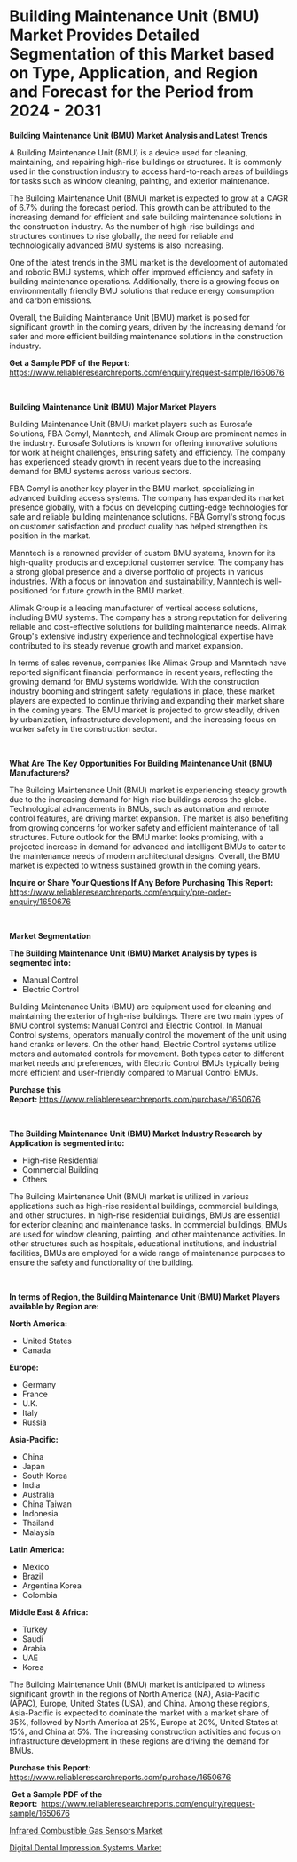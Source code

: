 <p><h1>Building Maintenance Unit (BMU) Market Provides Detailed Segmentation of this Market based on Type, Application, and Region and Forecast for the Period from 2024 - 2031</h1></p><p><strong>Building Maintenance Unit (BMU) Market Analysis and Latest Trends</strong></p>
<p><p>A Building Maintenance Unit (BMU) is a device used for cleaning, maintaining, and repairing high-rise buildings or structures. It is commonly used in the construction industry to access hard-to-reach areas of buildings for tasks such as window cleaning, painting, and exterior maintenance.</p><p>The Building Maintenance Unit (BMU) market is expected to grow at a CAGR of 6.7% during the forecast period. This growth can be attributed to the increasing demand for efficient and safe building maintenance solutions in the construction industry. As the number of high-rise buildings and structures continues to rise globally, the need for reliable and technologically advanced BMU systems is also increasing.</p><p>One of the latest trends in the BMU market is the development of automated and robotic BMU systems, which offer improved efficiency and safety in building maintenance operations. Additionally, there is a growing focus on environmentally friendly BMU solutions that reduce energy consumption and carbon emissions.</p><p>Overall, the Building Maintenance Unit (BMU) market is poised for significant growth in the coming years, driven by the increasing demand for safer and more efficient building maintenance solutions in the construction industry.</p></p>
<p><strong>Get a Sample PDF of the Report:&nbsp;</strong> <a href="https://www.reliableresearchreports.com/enquiry/request-sample/1650676">https://www.reliableresearchreports.com/enquiry/request-sample/1650676</a></p>
<p>&nbsp;</p>
<p><strong>Building Maintenance Unit (BMU) Major Market Players</strong></p>
<p><p>Building Maintenance Unit (BMU) market players such as Eurosafe Solutions, FBA Gomyl, Manntech, and Alimak Group are prominent names in the industry. Eurosafe Solutions is known for offering innovative solutions for work at height challenges, ensuring safety and efficiency. The company has experienced steady growth in recent years due to the increasing demand for BMU systems across various sectors.</p><p>FBA Gomyl is another key player in the BMU market, specializing in advanced building access systems. The company has expanded its market presence globally, with a focus on developing cutting-edge technologies for safe and reliable building maintenance solutions. FBA Gomyl's strong focus on customer satisfaction and product quality has helped strengthen its position in the market.</p><p>Manntech is a renowned provider of custom BMU systems, known for its high-quality products and exceptional customer service. The company has a strong global presence and a diverse portfolio of projects in various industries. With a focus on innovation and sustainability, Manntech is well-positioned for future growth in the BMU market.</p><p>Alimak Group is a leading manufacturer of vertical access solutions, including BMU systems. The company has a strong reputation for delivering reliable and cost-effective solutions for building maintenance needs. Alimak Group's extensive industry experience and technological expertise have contributed to its steady revenue growth and market expansion.</p><p>In terms of sales revenue, companies like Alimak Group and Manntech have reported significant financial performance in recent years, reflecting the growing demand for BMU systems worldwide. With the construction industry booming and stringent safety regulations in place, these market players are expected to continue thriving and expanding their market share in the coming years. The BMU market is projected to grow steadily, driven by urbanization, infrastructure development, and the increasing focus on worker safety in the construction sector.</p></p>
<p>&nbsp;</p>
<p><strong>What Are The Key Opportunities For Building Maintenance Unit (BMU) Manufacturers?</strong></p>
<p><p>The Building Maintenance Unit (BMU) market is experiencing steady growth due to the increasing demand for high-rise buildings across the globe. Technological advancements in BMUs, such as automation and remote control features, are driving market expansion. The market is also benefiting from growing concerns for worker safety and efficient maintenance of tall structures. Future outlook for the BMU market looks promising, with a projected increase in demand for advanced and intelligent BMUs to cater to the maintenance needs of modern architectural designs. Overall, the BMU market is expected to witness sustained growth in the coming years.</p></p>
<p><strong>Inquire or Share Your Questions If Any Before Purchasing This Report:</strong> <a href="https://www.reliableresearchreports.com/enquiry/pre-order-enquiry/1650676">https://www.reliableresearchreports.com/enquiry/pre-order-enquiry/1650676</a></p>
<p>&nbsp;</p>
<p><strong>Market Segmentation</strong></p>
<p><strong>The Building Maintenance Unit (BMU) Market Analysis by types is segmented into:</strong></p>
<p><ul><li>Manual Control</li><li>Electric Control</li></ul></p>
<p><p>Building Maintenance Units (BMU) are equipment used for cleaning and maintaining the exterior of high-rise buildings. There are two main types of BMU control systems: Manual Control and Electric Control. In Manual Control systems, operators manually control the movement of the unit using hand cranks or levers. On the other hand, Electric Control systems utilize motors and automated controls for movement. Both types cater to different market needs and preferences, with Electric Control BMUs typically being more efficient and user-friendly compared to Manual Control BMUs.</p></p>
<p><strong>Purchase this Report:&nbsp;</strong><a href="https://www.reliableresearchreports.com/purchase/1650676">https://www.reliableresearchreports.com/purchase/1650676</a></p>
<p>&nbsp;</p>
<p><strong>The Building Maintenance Unit (BMU) Market Industry Research by Application is segmented into:</strong></p>
<p><ul><li>High-rise Residential</li><li>Commercial Building</li><li>Others</li></ul></p>
<p><p>The Building Maintenance Unit (BMU) market is utilized in various applications such as high-rise residential buildings, commercial buildings, and other structures. In high-rise residential buildings, BMUs are essential for exterior cleaning and maintenance tasks. In commercial buildings, BMUs are used for window cleaning, painting, and other maintenance activities. In other structures such as hospitals, educational institutions, and industrial facilities, BMUs are employed for a wide range of maintenance purposes to ensure the safety and functionality of the building.</p></p>
<p>&nbsp;</p>
<p><strong>In terms of Region, the Building Maintenance Unit (BMU) Market Players available by Region are:</strong></p>
<p>
    <p> <strong> North America: </strong>
        <ul>
            <li>United States</li>
            <li>Canada</li>
        </ul>
        </p> 
    <p> <strong> Europe: </strong>
        <ul>
            <li>Germany</li>
            <li>France</li>
            <li>U.K.</li>
            <li>Italy</li>
            <li>Russia</li>
        </ul>
        </p> 
    <p> <strong> Asia-Pacific: </strong>
        <ul>
            <li>China</li>
            <li>Japan</li>
            <li>South Korea</li>
            <li>India</li>
            <li>Australia</li>
            <li>China Taiwan</li>
            <li>Indonesia</li>
            <li>Thailand</li>
            <li>Malaysia</li>
        </ul>
        </p> 
    <p> <strong> Latin America: </strong>
        <ul>
            <li>Mexico</li>
            <li>Brazil</li>
            <li>Argentina Korea</li>
            <li>Colombia</li>
        </ul>
        </p> 
    <p> <strong> Middle East & Africa: </strong>
        <ul>
            <li>Turkey</li>
            <li>Saudi</li>
            <li>Arabia</li>
            <li>UAE</li>
            <li>Korea</li>
        </ul>
    </p>
    </p>
<p><p>The Building Maintenance Unit (BMU) market is anticipated to witness significant growth in the regions of North America (NA), Asia-Pacific (APAC), Europe, United States (USA), and China. Among these regions, Asia-Pacific is expected to dominate the market with a market share of 35%, followed by North America at 25%, Europe at 20%, United States at 15%, and China at 5%. The increasing construction activities and focus on infrastructure development in these regions are driving the demand for BMUs.</p></p>
<p><strong>Purchase this Report: </strong><a href="https://www.reliableresearchreports.com/purchase/1650676">https://www.reliableresearchreports.com/purchase/1650676</a></p>
<p>&nbsp;<strong>Get a Sample PDF of the Report:&nbsp;&nbsp;</strong><a href="https://www.reliableresearchreports.com/enquiry/request-sample/1650676">https://www.reliableresearchreports.com/enquiry/request-sample/1650676</a></p>
<p><strong></strong></p>
<p><p><a href="https://issuu.com/reportprime-2/docs/infrared-combustible-gas-sensors-market-size-2030.">Infrared Combustible Gas Sensors Market</a></p><p><a href="https://issuu.com/reportprime-2/docs/digital-dental-impression-systems-market-size-2030">Digital Dental Impression Systems Market</a></p></p>